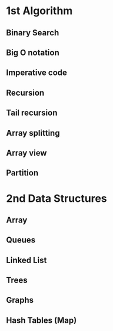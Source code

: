 # 1st Algorithm

## Binary Search 

## Big O notation 

## Imperative code

## Recursion

## Tail recursion

## Array splitting

## Array view

## Partition

# 2nd Data Structures

## Array

## Queues

## Linked List

## Trees

## Graphs

## Hash Tables (Map)
